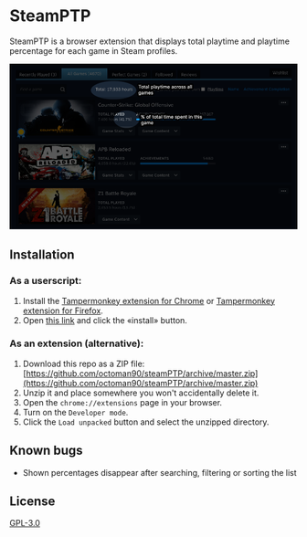 # SteamPTP

SteamPTP is a browser extension that displays total playtime and playtime percentage for each game in Steam profiles.

![](screencap.png)

## Installation
### As a userscript:
1. Install the [Tampermonkey extension for Chrome](https://chrome.google.com/webstore/detail/tampermonkey/dhdgffkkebhmkfjojejmpbldmpobfkfo) or [Tampermonkey extension for Firefox](https://addons.mozilla.org/en-US/firefox/addon/tampermonkey).
2. Open [this link](https://raw.githubusercontent.com/octoman90/SteamPTP/master/index.user.js) and click the «install» button.

### As an extension (alternative):
1. Download this repo as a ZIP file: [https://github.com/octoman90/steamPTP/archive/master.zip](https://github.com/octoman90/steamPTP/archive/master.zip)
2. Unzip it and place somewhere you won't accidentally delete it.
3. Open the `chrome://extensions` page in your browser.
4. Turn on the `Developer mode`.
5. Click the `Load unpacked` button and select the unzipped directory.

## Known bugs
- Shown percentages disappear after searching, filtering or sorting the list

## License
[GPL-3.0](LICENSE)
